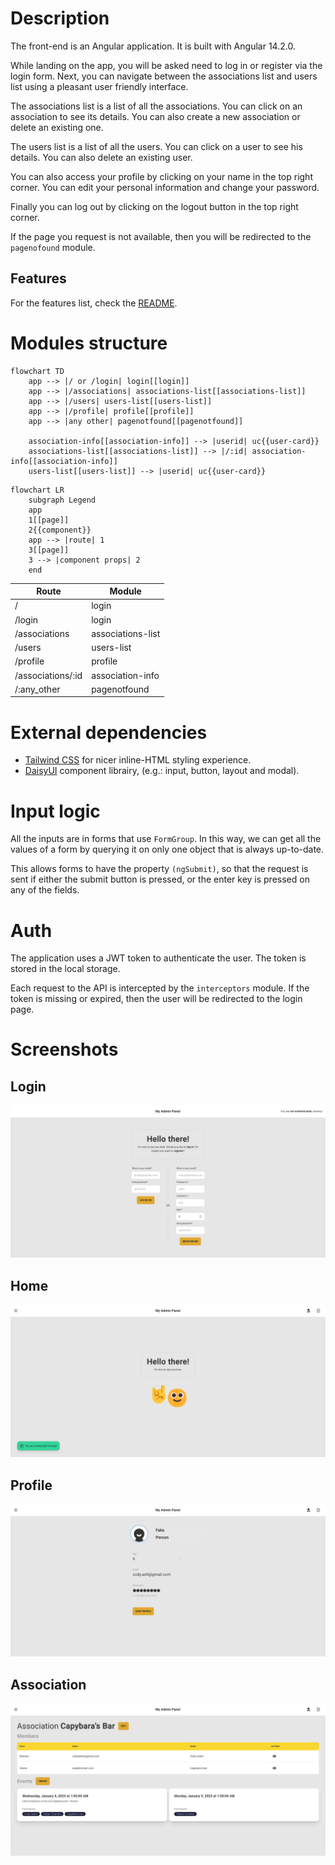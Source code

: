 # Description

The front-end is an Angular application. It is built with Angular 14.2.0.

While landing on the app, you will be asked need to log in or register via the login form. Next, you can navigate between the associations list and users list using a pleasant user friendly interface. 

The associations list is a list of all the associations. You can click on an association to see its details. You can also create a new association or delete an existing one.

The users list is a list of all the users. You can click on a user to see his details. You can also delete an existing user.

You can also access your profile by clicking on your name in the top right corner. You can edit your personal information and change your password.

Finally you can log out by clicking on the logout button in the top right corner.

If the page you request is not available, then you will be redirected to the `pagenofound` module.

## Features 

For the features list, check the [README](../README.md).

# Modules structure
```mermaid
flowchart TD
    app --> |/ or /login| login[[login]]
    app --> |/associations| associations-list[[associations-list]]
    app --> |/users| users-list[[users-list]]
    app --> |/profile| profile[[profile]]
    app --> |any other| pagenotfound[[pagenotfound]]
    
    association-info[[association-info]] --> |userid| uc{{user-card}}
    associations-list[[associations-list]] --> |/:id| association-info[[association-info]]
    users-list[[users-list]] --> |userid| uc{{user-card}}
```

```mermaid
flowchart LR
    subgraph Legend
    app
    1[[page]]
    2{{component}}
    app --> |route| 1
    3[[page]]
    3 --> |component props| 2
    end
```

<!-- generate the route table  -->
| Route             | Module            |
| ----------------- | ----------------- |
| /                 | login             |
| /login            | login             |
| /associations     | associations-list |
| /users            | users-list        |
| /profile          | profile           |
| /associations/:id | association-info  |
| /:any_other     | pagenotfound      |

# External dependencies

- [Tailwind CSS](https://tailwindcss.com/) for nicer inline-HTML styling experience.
- [DaisyUI](https://daisyui.com/) component librairy, (e.g.: input, button, layout and modal).

# Input logic

All the inputs are in forms that use `FormGroup`. In this way, we can get all the values of a form by querying it on only one object that is always up-to-date. 

This allows forms to have the property `(ngSubmit)`, so that the request is sent if either the submit button is pressed, or the enter key is pressed on any of the fields.

# Auth

The application uses a JWT token to authenticate the user. The token is stored in the local storage.

Each request to the API is intercepted by the `interceptors` module. If the token is missing or expired, then the user will be redirected to the login page.

# Screenshots

## Login

![login](assets/login.png)

## Home

![home](assets/home.png)

## Profile 

![profile](assets/profile.png)

## Association

![association](assets/asso.png)